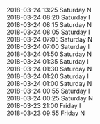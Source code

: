 2018-03-24 13:25 Saturday  N  
2018-03-24 08:20 Saturday  I  
2018-03-24 08:15 Saturday  N  
2018-03-24 08:05 Saturday  I  
2018-03-24 07:05 Saturday  N  
2018-03-24 07:00 Saturday  I  
2018-03-24 01:50 Saturday  N  
2018-03-24 01:35 Saturday  I  
2018-03-24 01:30 Saturday  N  
2018-03-24 01:20 Saturday  I  
2018-03-24 01:00 Saturday  N  
2018-03-24 00:55 Saturday  I  
2018-03-24 00:25 Saturday  N  
2018-03-23 21:00 Friday  I  
2018-03-23 09:55 Friday  N  
